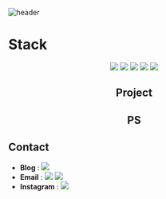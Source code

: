 ![header](https://capsule-render.vercel.app/api?type=waving&color=gradient&customColorList=12&height=250&section=header&text=Hyundong&nbsp;Sung&animation=fadeIn&20render&fontSize=60)

# Stack
<div align="center"><img src="https://img.shields.io/badge/Java-6DB33F?style=for-the-badge&logo=Java&logoColor=white">  <img src="https://img.shields.io/badge/Python-3776AB?style=for-the-badge&logo=Python&logoColor=yellow">  <img src="https://img.shields.io/badge/Django-092E20?style=for-the-badge&logo=Python&logoColor=white">  <img src="https://img.shields.io/badge/C++-00599C?style=for-the-badge&logo=Cplusplus&logoColor=white">  <img src="https://img.shields.io/badge/C-A8B9CC?style=for-the-badge&logo=C&logoColor=white"></div>




## <div align="center"> Project </div>




## <div align="center"> PS </div>




## Contact
- **Blog** :  <a href="" target="_blank"><img src="https://img.shields.io/badge/DevBlog-123456?style=round-square&logo=Tistory&logoColor=green"/></a>
- **Email** : <img src="https://img.shields.io/badge/hdsung98-EA4335?style=round-square&logo=Gmail&logoColor=white"/> <img src="https://img.shields.io/badge/hdsung98-03C75A?style=round-square&logo=Naver&logoColor=white"/>
- **Instagram** :  <a href="" target="_blank"><img src="https://img.shields.io/badge/brighteast_98-E4405F?style=round-square&logo=Instagram&logoColor=white"/></a>
